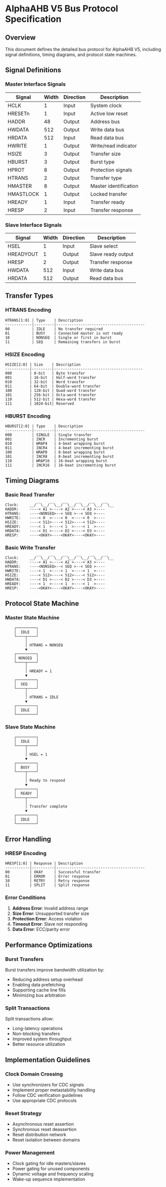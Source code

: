 # AlphaAHB V5 Bus Protocol Specification

## Overview

This document defines the detailed bus protocol for AlphaAHB V5, including signal definitions, timing diagrams, and protocol state machines.

## Signal Definitions

### Master Interface Signals

| Signal | Width | Direction | Description |
|--------|-------|-----------|-------------|
| HCLK | 1 | Input | System clock |
| HRESETn | 1 | Input | Active low reset |
| HADDR | 48 | Output | Address bus |
| HWDATA | 512 | Output | Write data bus |
| HRDATA | 512 | Input | Read data bus |
| HWRITE | 1 | Output | Write/read indicator |
| HSIZE | 3 | Output | Transfer size |
| HBURST | 3 | Output | Burst type |
| HPROT | 8 | Output | Protection signals |
| HTRANS | 2 | Output | Transfer type |
| HMASTER | 8 | Output | Master identification |
| HMASTLOCK | 1 | Output | Locked transfer |
| HREADY | 1 | Input | Transfer ready |
| HRESP | 2 | Input | Transfer response |

### Slave Interface Signals

| Signal | Width | Direction | Description |
|--------|-------|-----------|-------------|
| HSEL | 1 | Input | Slave select |
| HREADYOUT | 1 | Output | Slave ready output |
| HRESP | 2 | Output | Transfer response |
| HWDATA | 512 | Input | Write data bus |
| HRDATA | 512 | Output | Read data bus |

## Transfer Types

### HTRANS Encoding

```
HTRANS[1:0] | Type    | Description
------------|---------|----------------------------------------
00          | IDLE    | No transfer required
01          | BUSY    | Connected master is not ready
10          | NONSEQ  | Single or first in burst
11          | SEQ     | Remaining transfers in burst
```

### HSIZE Encoding

```
HSIZE[2:0] | Size    | Description
-----------|---------|----------------------------------------
000        | 8-bit   | Byte transfer
001        | 16-bit  | Half-word transfer
010        | 32-bit  | Word transfer
011        | 64-bit  | Double-word transfer
100        | 128-bit | Quad-word transfer
101        | 256-bit | Octa-word transfer
110        | 512-bit | Hexa-word transfer
111        | 1024-bit| Reserved
```

### HBURST Encoding

```
HBURST[2:0] | Type    | Description
------------|---------|----------------------------------------
000         | SINGLE  | Single transfer
001         | INCR    | Incrementing burst
010         | WRAP4   | 4-beat wrapping burst
011         | INCR4   | 4-beat incrementing burst
100         | WRAP8   | 8-beat wrapping burst
101         | INCR8   | 8-beat incrementing burst
110         | WRAP16  | 16-beat wrapping burst
111         | INCR16  | 16-beat incrementing burst
```

## Timing Diagrams

### Basic Read Transfer

```
Clock:     __/‾‾\__/‾‾\__/‾‾\__/‾‾\__/‾‾\__/‾‾\__
HADDR:     ----< A1 >----< A2 >----< A3 >----
HTRANS:    ----<NONSEQ>--< SEQ >--< SEQ >----
HWRITE:    ----< 0  >----< 0  >----< 0  >----
HSIZE:     ----< 512>----< 512>----< 512>----
HREADY:    ----< 1  >----< 1  >----< 1  >----
HRDATA:    ----< D1 >----< D2 >----< D3 >----
HRESP:     ----<OKAY>----<OKAY>----<OKAY>----
```

### Basic Write Transfer

```
Clock:     __/‾‾\__/‾‾\__/‾‾\__/‾‾\__/‾‾\__/‾‾\__
HADDR:     ----< A1 >----< A2 >----< A3 >----
HTRANS:    ----<NONSEQ>--< SEQ >--< SEQ >----
HWRITE:    ----< 1  >----< 1  >----< 1  >----
HSIZE:     ----< 512>----< 512>----< 512>----
HWDATA:    ----< D1 >----< D2 >----< D3 >----
HREADY:    ----< 1  >----< 1  >----< 1  >----
HRESP:     ----<OKAY>----<OKAY>----<OKAY>----
```

## Protocol State Machine

### Master State Machine

```
    ┌─────────┐
    │  IDLE   │
    └────┬────┘
         │
         │ HTRANS = NONSEQ
         ▼
    ┌─────────┐
    │ NONSEQ  │
    └────┬────┘
         │
         │ HREADY = 1
         ▼
    ┌─────────┐
    │  SEQ    │
    └────┬────┘
         │
         │ HTRANS = IDLE
         ▼
    ┌─────────┐
    │  IDLE   │
    └─────────┘
```

### Slave State Machine

```
    ┌─────────┐
    │  IDLE   │
    └────┬────┘
         │
         │ HSEL = 1
         ▼
    ┌─────────┐
    │  BUSY   │
    └────┬────┘
         │
         │ Ready to respond
         ▼
    ┌─────────┐
    │  READY  │
    └────┬────┘
         │
         │ Transfer complete
         ▼
    ┌─────────┐
    │  IDLE   │
    └─────────┘
```

## Error Handling

### HRESP Encoding

```
HRESP[1:0] | Response | Description
-----------|----------|----------------------------------------
00         | OKAY     | Successful transfer
01         | ERROR    | Error response
10         | RETRY    | Retry response
11         | SPLIT    | Split response
```

### Error Conditions

1. **Address Error**: Invalid address range
2. **Size Error**: Unsupported transfer size
3. **Protection Error**: Access violation
4. **Timeout Error**: Slave not responding
5. **Data Error**: ECC/parity error

## Performance Optimizations

### Burst Transfers

Burst transfers improve bandwidth utilization by:
- Reducing address setup overhead
- Enabling data prefetching
- Supporting cache line fills
- Minimizing bus arbitration

### Split Transactions

Split transactions allow:
- Long-latency operations
- Non-blocking transfers
- Improved system throughput
- Better resource utilization

## Implementation Guidelines

### Clock Domain Crossing

- Use synchronizers for CDC signals
- Implement proper metastability handling
- Follow CDC verification guidelines
- Use appropriate CDC protocols

### Reset Strategy

- Asynchronous reset assertion
- Synchronous reset deassertion
- Reset distribution network
- Reset isolation between domains

### Power Management

- Clock gating for idle masters/slaves
- Power gating for unused components
- Dynamic voltage and frequency scaling
- Wake-up sequence implementation
